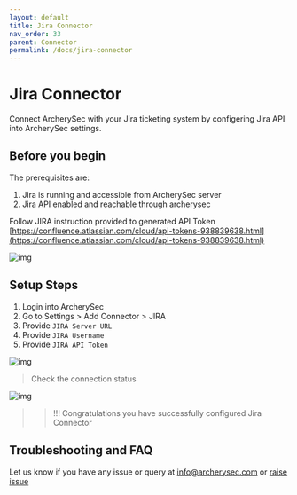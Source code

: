 ```yaml
---
layout: default
title: Jira Connector
nav_order: 33
parent: Connector
permalink: /docs/jira-connector
---
```


# Jira Connector

Connect ArcherySec with your Jira ticketing system by configering Jira API into ArcherySec settings. 

## Before you begin

The prerequisites are:

1. Jira is running and accessible from ArcherySec server
2. Jira API enabled and reachable through archerysec

Follow JIRA instruction provided to generated API Token [https://confluence.atlassian.com/cloud/api-tokens-938839638.html](https://confluence.atlassian.com/cloud/api-tokens-938839638.html)

![img](img/jira-connector/jir-key.png)


## Setup Steps

1. Login into ArcherySec
2. Go to Settings > Add Connector > JIRA 
3. Provide `JIRA Server URL` 
4. Provide `JIRA Username`
5. Provide `JIRA API Token`

![img](img/jira-connector/jira-archerysec.png)

>Check the connection status

![img](img/jira-connector/jira-status.png)

>>!!! Congratulations you have successfully configured Jira Connector

## Troubleshooting and FAQ

Let us know if you have any issue or query at info@archerysec.com or [raise issue](https://github.com/archerysec/archerysec/issues)